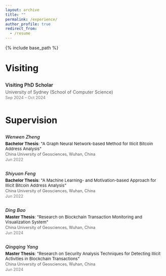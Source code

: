 ```yaml
---
layout: archive
title: ""
permalink: /experience/
author_profile: true
redirect_from:
  - /resume
---
```


{% include base_path %}


# Visiting

<style>
  /* Visiting */
  .visiting-item {
    margin-bottom: 12px;
    padding: 8px 0;
    border-bottom: none;
  }
  .visiting-role {
    font-weight: 600;
    font-size: 1.1em;
  }
  .visiting-details {
    margin-top: 4px;
    color: #555;
  }
  .visiting-time {
    margin-top: 2px;
    font-size: 0.9em;
    color: #777;
  }

  /* Supervision */
  .supervision-list {
    list-style: none;
    padding: 0;
    margin: 0;
  }
  .supervision-item {
    margin-bottom: 12px;
    padding: 8px 0;
    border-bottom: none;
  }
  .supervision-item:last-child {
    border-bottom: none;
  }
  .supervision-name {
    font-weight: 500;
    font-size: 1.05em;
  }
  .supervision-title {
    margin-top: 4px;
    font-size: 0.95em;
  }
  .supervision-location {
    margin-top: 2px;
    font-size: 0.9em;
    color: #555;
  }
  .supervision-date {
    margin-top: 2px;
    font-size: 0.9em;
    color: #777;
  }

  /* < 600px */
  @media (max-width: 600px) {
    .visiting-role,
    .supervision-name {
      font-size: 1em;
    }
    .visiting-time,
    .supervision-date {
      font-size: 0.85em;
    }
    .visiting-item,
    .supervision-item {
      padding: 6px 0;
    }
  }
</style>

<div class="visiting-item">
  <div class="visiting-role">Visiting PhD Scholar</div>
  <div class="visiting-details">University of Sydney (School of Computer Science)</div>
  <div class="visiting-time">Sep 2024 – Oct 2024</div>
</div>

# Supervision

<ul class="supervision-list">
  <li class="supervision-item">
    <div class="supervision-name"><em>Wenwen Zheng</em></div>
    <div class="supervision-title"><strong>Bachelor Thesis</strong>: "A Graph Neural Network-based Method for Illicit Bitcoin Address Analysis"</div>
    <div class="supervision-location">China University of Geosciences, Wuhan, China</div>
    <div class="supervision-date">Jun 2022</div>
  </li>
  <li class="supervision-item">
    <div class="supervision-name"><em>Shiyuan Feng</em></div>
    <div class="supervision-title"><strong>Bachelor Thesis</strong>: "A Machine Learning- and Motivation-based Approach for Illicit Bitcoin Address Analysis"</div>
    <div class="supervision-location">China University of Geosciences, Wuhan, China</div>
    <div class="supervision-date">Jun 2022</div>
  </li>
  <li class="supervision-item">
    <div class="supervision-name"><em>Ding Bao</em></div>
    <div class="supervision-title"><strong>Master Thesis</strong>: "Research on Blockchain Transaction Monitoring and Visualization System"</div>
    <div class="supervision-location">China University of Geosciences, Wuhan, China</div>
    <div class="supervision-date">Jun 2024</div>
  </li>
  <li class="supervision-item">
    <div class="supervision-name"><em>Qingqing Yang</em></div>
    <div class="supervision-title"><strong>Master Thesis</strong>: "Research on Security Analysis Techniques for Detecting Illicit Activities in Blockchain Transactions"</div>
    <div class="supervision-location">China University of Geosciences, Wuhan, China</div>
    <div class="supervision-date">Jun 2024</div>
  </li>
</ul>




<!--# Visiting

* Visiting PhD Scholar, University of Sydney (School of Computer Science), Sep 2024 – Oct 2024

# Supervision

* *Wenwen Zheng*, **Bachelor Thesis**: "A Graph Neural Network-based Method for Illicit Bitcoin Address Analysis", China University of Geosciences, Wuhan, China, Jun. 2022
* *Shiyuan Feng*, **Bachelor Thesis**: "A Machine Learning- and Motivation-based Approach for Illicit Bitcoin Address Analysis", China University of Geosciences, Wuhan, China, Jun. 2022
* *Ding Bao*, **Master Thesis**: "Research on Blockchain Transaction Monitoring and Visualization System", China University of Geosciences, Wuhan, China, Jun. 2024
* *Qingqing Yang*, **Master Thesis**: "Research on Security Analysis Techniques for Detecting Illicit Activities in Blockchain Transactions", China University of Geosciences, Wuhan, China, Jun. 2024 -->
 


<!-- # Intership -->


  
